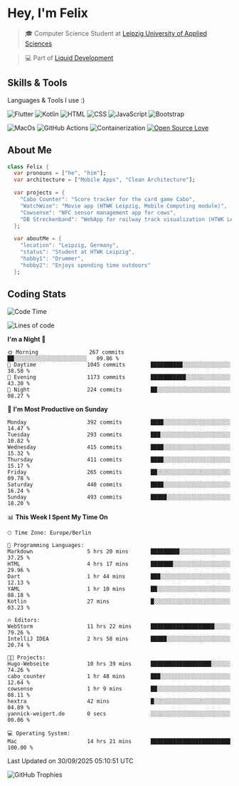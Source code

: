 # Hey, I'm Felix 
<!--
[![GitHub followers](https://img.shields.io/github/followers/flixcoo?style=social)](https://github.com/flixcoo)
[![GitHub stars](https://img.shields.io/github/stars/flixcoo?style=social)](https://github.com/flixcoo)
-->

> 🎓 Computer Science Student at [Leipzig University of Applied Sciences](https://htwk-leipzig.de)

>  💻 Part of [Liquid Development](https://github.com/LiquidDevelopmentDE)

<!-- ![Felix's GitHub stats](https://github-readme-stats.vercel.app/api?username=flixcoo&show_icons=true&theme=radical) -->
## Skills & Tools
Languages & Tools I use :)

![Flutter](https://img.shields.io/badge/Multi--Platform-Flutter-informational?style=flat&color=027DFD&logo=flutter&logoColor=027DFD)
![Kotlin](https://img.shields.io/badge/Android-Kotlin-informational?style=flat&color=7F52FF&logo=kotlin&logoColor=7F52FF)
![HTML](https://img.shields.io/badge/Web-HTML5-informational?style=flat&color=E34F26&logo=html5&logoColor=E34F26)
![CSS](https://img.shields.io/badge/Web-CSS3-informational?style=flat&color=F43059&logo=css&logoColor=F43059)
![JavaScript](https://img.shields.io/badge/Web-JavaScript-informational?style=flat&logo=javascript&color=F7DF1E)
![Bootstrap](https://img.shields.io/badge/Web-Bootstrap_5-informational?style=flat&color=7952B3&logo=bootstrap&logoColor=7952B3)

![MacOs](https://img.shields.io/badge/System-MacOS-informational?style=flat&logo=apple&logoColor=FFFFFF&color=222)
![GitHub Actions](https://img.shields.io/badge/CI/CD-GitHub_Actions-informational?style=flat&color=FF2D20&logo=github-actions&logoColor=FF2D20)
![Containerization](https://img.shields.io/badge/Containerization-Docker-informational?style=flat&color=2496ED&logo=docker&logoColor=2496ED)
[![Open Source Love](https://badges.frapsoft.com/os/v1/open-source.svg?v=102)](https://github.com/ellerbrock/open-source-badge/)

## About Me

```dart
class Felix {
  var pronouns = ["he", "him"];
  var architecture = ["Mobile Apps", "Clean Architecture"];

  var projects = {
    "Cabo Counter": "Score tracker for the card game Cabo",
    "WatchWise": "Movie app (HTWK Leipzig, Mobile Computing module)",
    "Cowsense": "NFC sensor management app for cows",
    "DB Streckenband": "WebApp for railway track visualization (HTWK Leipzig, Software Project module)"
  };

  var aboutMe = {
    "location": "Leipzig, Germany",
    "status": "Student at HTWK Leipzig",
    "hobby1": "Drummer",
    "hobby2": "Enjoys spending time outdoors"
  };
```

## Coding Stats
<!--START_SECTION:waka-->
![Code Time](http://img.shields.io/badge/Code%20Time-305%20hrs%2050%20mins-blue)

![Lines of code](https://img.shields.io/badge/From%20Hello%20World%20I%27ve%20Written-333.5%20thousand%20lines%20of%20code-blue)

**I'm a Night 🦉** 

```text
🌞 Morning                267 commits         ██░░░░░░░░░░░░░░░░░░░░░░░   09.86 % 
🌆 Daytime                1045 commits        ██████████░░░░░░░░░░░░░░░   38.58 % 
🌃 Evening                1173 commits        ███████████░░░░░░░░░░░░░░   43.30 % 
🌙 Night                  224 commits         ██░░░░░░░░░░░░░░░░░░░░░░░   08.27 % 
```
📅 **I'm Most Productive on Sunday** 

```text
Monday                   392 commits         ████░░░░░░░░░░░░░░░░░░░░░   14.47 % 
Tuesday                  293 commits         ███░░░░░░░░░░░░░░░░░░░░░░   10.82 % 
Wednesday                415 commits         ████░░░░░░░░░░░░░░░░░░░░░   15.32 % 
Thursday                 411 commits         ████░░░░░░░░░░░░░░░░░░░░░   15.17 % 
Friday                   265 commits         ██░░░░░░░░░░░░░░░░░░░░░░░   09.78 % 
Saturday                 440 commits         ████░░░░░░░░░░░░░░░░░░░░░   16.24 % 
Sunday                   493 commits         █████░░░░░░░░░░░░░░░░░░░░   18.20 % 
```


📊 **This Week I Spent My Time On** 

```text
🕑︎ Time Zone: Europe/Berlin

💬 Programming Languages: 
Markdown                 5 hrs 20 mins       █████████░░░░░░░░░░░░░░░░   37.25 % 
HTML                     4 hrs 17 mins       ███████░░░░░░░░░░░░░░░░░░   29.96 % 
Dart                     1 hr 44 mins        ███░░░░░░░░░░░░░░░░░░░░░░   12.13 % 
YAML                     1 hr 10 mins        ██░░░░░░░░░░░░░░░░░░░░░░░   08.18 % 
Kotlin                   27 mins             █░░░░░░░░░░░░░░░░░░░░░░░░   03.23 % 

🔥 Editors: 
WebStorm                 11 hrs 22 mins      ████████████████████░░░░░   79.26 % 
IntelliJ IDEA            2 hrs 58 mins       █████░░░░░░░░░░░░░░░░░░░░   20.74 % 

🐱‍💻 Projects: 
Hugo-Webseite            10 hrs 39 mins      ███████████████████░░░░░░   74.26 % 
cabo_counter             1 hr 48 mins        ███░░░░░░░░░░░░░░░░░░░░░░   12.64 % 
cowsense                 1 hr 9 mins         ██░░░░░░░░░░░░░░░░░░░░░░░   08.11 % 
hextra                   42 mins             █░░░░░░░░░░░░░░░░░░░░░░░░   04.89 % 
yannick-weigert.de       0 secs              ░░░░░░░░░░░░░░░░░░░░░░░░░   00.06 % 

💻 Operating System: 
Mac                      14 hrs 21 mins      █████████████████████████   100.00 % 
```


 Last Updated on 30/09/2025 05:10:51 UTC
<!--END_SECTION:waka-->

![GitHub Trophies](https://github-profile-trophy.vercel.app/?username=flixcoo&theme=onedark&row=1)
